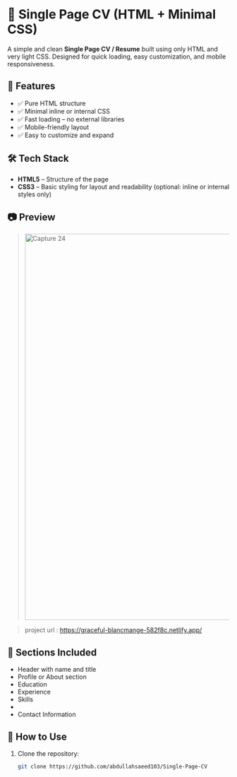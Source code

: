 
# 📄 Single Page CV (HTML + Minimal CSS)

A simple and clean **Single Page CV / Resume** built using only HTML and very light CSS. Designed for quick loading, easy customization, and mobile responsiveness.

## 🚀 Features

- ✅ Pure HTML structure
- ✅ Minimal inline or internal CSS
- ✅ Fast loading – no external libraries
- ✅ Mobile-friendly layout
- ✅ Easy to customize and expand

## 🛠️ Tech Stack

- **HTML5** – Structure of the page
- **CSS3** – Basic styling for layout and readability (optional: inline or internal styles only)

## 📷 Preview

> <img width="928" height="875" alt="Capture 24" src="https://github.com/user-attachments/assets/36bab8bd-9898-44b4-8d21-838597ef1d17" />

> project url : https://graceful-blancmange-582f8c.netlify.app/

## 🧩 Sections Included

- Header with name and title
- Profile or About section
- Education
- Experience
- Skills
- 
- Contact Information

## 📝 How to Use

1. Clone the repository:
   ```bash
   git clone https://github.com/abdullahsaeed103/Single-Page-CV
   


